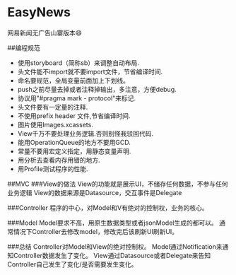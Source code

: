 EasyNews
========

网易新闻无广告山寨版本😄



##编程规范
- 使用storyboard（简称sb）来调整自动布局.
- 头文件能不import就不要import文件，节省编译时间.
- 命名要规范，全局变量前面加上下划线。
- push之前尽量去掉或者注释掉输出，多注意，方便debug.
- 协议用"#pragma mark - protocol"来标记.
- 头文件要有一定量的注释.
- 不使用prefix header 文件,节省编译时间.
- 图片使用Images.xcassets.
- View千万不要处理业务逻辑.否则别怪我驳回代码.
- 能用OperationQueue的地方不要用GCD.
- 常量不要用宏定义指定，用静态变量声明.
- 用分析去查看内存用错的地方.
- 用Profile测试程序的性能.


##MVC
###View的做法
View的功能就是展示UI，不储存任何数据，不参与任何业务逻辑
View的数据来源是Datasource，交互事件是Delegate

###Controller
程序的中心，对Model和V有绝对的控制权，业务的核心。

###Model
Model要求不高，用原生数据类型或者jsonModel生成的都可以。
通常情况下Controller去修改model，修改完后该刷新UI刷新UI。


###总结
Controller对Model和View的绝对控制权。
Model通过Notification来通知Controller数据发生了变化。
View通过Datasource或者Delegate来告知Controller自己发生了变化/是否需要发生变化。